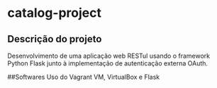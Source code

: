 # catalog-project
## Descrição do projeto
Desenvolvimento de uma aplicação web RESTul usando o framework Python Flask junto à implementação de autenticação externa OAuth.

##Softwares
Uso do Vagrant VM, VirtualBox e Flask
